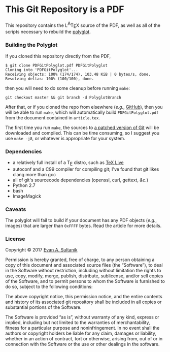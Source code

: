 # This Git Repository is a PDF

This repository contains the L<sup><big>A</big></sup>T<sub><big>E</big></sub>X source of the PDF, as well as all of the scripts necessary to rebuild the [polyglot](https://en.wikipedia.org/wiki/Polyglot_(computing)).

### Building the Polyglot

If you cloned this repository directly from the PDF,

```
$ git clone PDFGitPolyglot.pdf PDFGitPolyglot
Cloning into 'PDFGitPolyglot'...
Receiving objects: 100% (174/174), 103.48 KiB | 0 bytes/s, done.
Resolving deltas: 100% (100/100), done.
```
then you will need to do some cleanup before running `make`:
```
git checkout master && git branch -d PolyglotBranch
```
After that, or if you cloned the repo from elsewhere (*e.g.*, [GitHub](https://github.com/ESultanik/PDFGitPolyglot)), then you will be able to run `make`, which will automatically build `PDFGitPolyglot.pdf` from the document contained in `article.tex`.

The first time you run `make`, the sources to [a patched version of Git](https://github.com/ESultanik/git/tree/UncompressedPack) will be downloaded and compiled. This can be time consuming, so I suggest you use `make -j8`, or whatever is appropriate for your system.

### Dependencies

* a relatively full install of a T<sub><big>E</big></sub> distro, such as [TeX Live](https://www.tug.org/texlive/)
* autoconf and a C99 compiler for compiling git; I've found that git likes clang more than gcc
* all of git's sourcecode dependencies (openssl, curl, gettext, *&c.*)
* Python 2.7
* bash
* ImageMagick

### Caveats

The polyglot will fail to build if your document has any PDF objects (*e.g.*, images) that are larger than `0xFFFF` bytes. Read the article for more details.

### License

Copyright © 2017 [Evan A. Sultanik](https://www.sultanik.com/)

Permission is hereby granted, free of charge, to any person obtaining a copy of this document and associated source files (the “Software”), to deal in the Software without restriction, including without limitation the rights to use, copy, modify, merge, publish, distribute, sublicense, and/or sell copies of the Software, and to permit persons to whom the Software is furnished to do so, subject to the following conditions:

The above copyright notice, this permission notice, and the entire contents and history of its associated git repository shall be included in all copies or substantial portions of the Software.

The Software is provided “as is”, without warranty of any kind, express or implied, including but not limited to the warranties of merchantability, fitness for a particular purpose and noninfringement. In no event shall the authors or copyright holders be liable for any claim, damages or liability, whether in an action of contract, tort or otherwise, arising from, out of or in connection with the Software or the use or other dealings in the software.